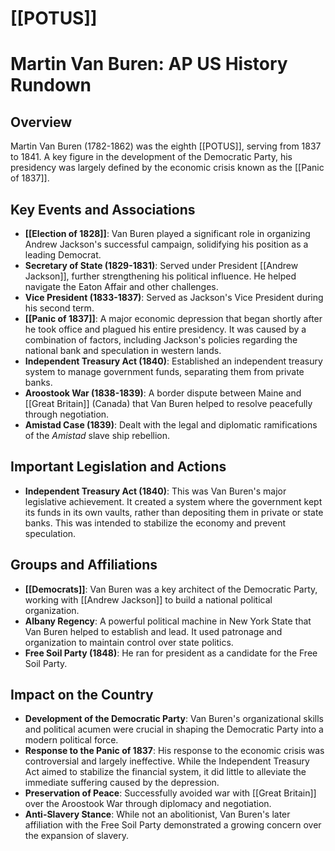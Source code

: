 # [[POTUS]]
# Martin Van Buren: AP US History Rundown

## Overview

Martin Van Buren (1782-1862) was the eighth [[POTUS]], serving from 1837 to 1841. A key figure in the development of the Democratic Party, his presidency was largely defined by the economic crisis known as the [[Panic of 1837]].

## Key Events and Associations

*   **[[Election of 1828]]**: Van Buren played a significant role in organizing Andrew Jackson's successful campaign, solidifying his position as a leading Democrat.
*   **Secretary of State (1829-1831)**: Served under President [[Andrew Jackson]], further strengthening his political influence. He helped navigate the Eaton Affair and other challenges.
*   **Vice President (1833-1837)**: Served as Jackson's Vice President during his second term.
*   **[[Panic of 1837]]**: A major economic depression that began shortly after he took office and plagued his entire presidency. It was caused by a combination of factors, including Jackson's policies regarding the national bank and speculation in western lands.
*   **Independent Treasury Act (1840)**: Established an independent treasury system to manage government funds, separating them from private banks.
*   **Aroostook War (1838-1839)**: A border dispute between Maine and [[Great Britain]] (Canada) that Van Buren helped to resolve peacefully through negotiation.
*   **Amistad Case (1839)**: Dealt with the legal and diplomatic ramifications of the *Amistad* slave ship rebellion.

## Important Legislation and Actions

*   **Independent Treasury Act (1840)**: This was Van Buren's major legislative achievement. It created a system where the government kept its funds in its own vaults, rather than depositing them in private or state banks. This was intended to stabilize the economy and prevent speculation.

## Groups and Affiliations

*   **[[Democrats]]**: Van Buren was a key architect of the Democratic Party, working with [[Andrew Jackson]] to build a national political organization.
*   **Albany Regency**: A powerful political machine in New York State that Van Buren helped to establish and lead. It used patronage and organization to maintain control over state politics.
*   **Free Soil Party (1848)**: He ran for president as a candidate for the Free Soil Party.

## Impact on the Country

*   **Development of the Democratic Party**: Van Buren's organizational skills and political acumen were crucial in shaping the Democratic Party into a modern political force.
*   **Response to the Panic of 1837**: His response to the economic crisis was controversial and largely ineffective. While the Independent Treasury Act aimed to stabilize the financial system, it did little to alleviate the immediate suffering caused by the depression.
*   **Preservation of Peace**: Successfully avoided war with [[Great Britain]] over the Aroostook War through diplomacy and negotiation.
*   **Anti-Slavery Stance**: While not an abolitionist, Van Buren's later affiliation with the Free Soil Party demonstrated a growing concern over the expansion of slavery.
